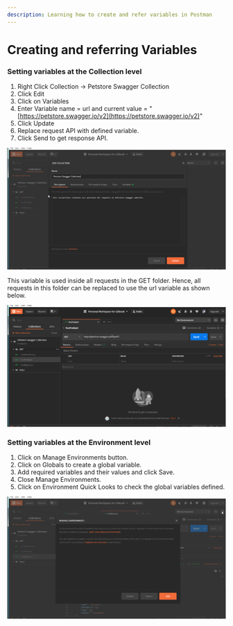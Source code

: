 ```yaml
---
description: Learning how to create and refer variables in Postman
---
```


# Creating and referring Variables

### Setting variables at the Collection level

1. Right Click Collection -&gt; Petstore Swagger Collection
2. Click Edit
3. Click on Variables
4. Enter Variable name = url and current value = "[https://petstore.swagger.io/v2](https://petstore.swagger.io/v2)"
5. Click Update
6. Replace request API with defined variable.
7. Click Send to get response API.

![Creating variable inside Collection](../.gitbook/assets/variablecollection.gif)

This variable is used inside all requests in the GET folder. Hence, all requests in this folder can be replaced to use the url variable as shown below.

![Variables at Collection Level](../.gitbook/assets/allrequestsvariablecollection.gif)

### Setting variables at the Environment level

1. Click on Manage Environments button.
2. Click on Globals to create a global variable.
3. Add required variables and their values and click Save.
4. Close Manage Environments.
5. Click on Environment Quick Looks to check the global variables defined.

![Variables at Environment level](../.gitbook/assets/globalvariables.gif)




